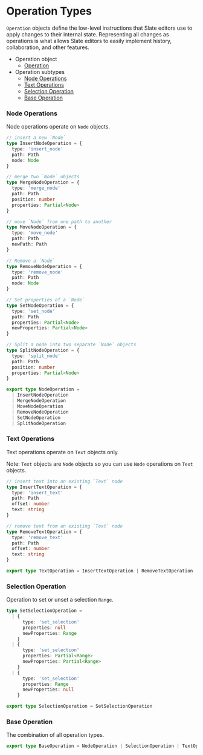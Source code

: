 # Operation Types

`Operation` objects define the low-level instructions that Slate editors use to apply changes to their internal state. Representing all changes as operations is what allows Slate editors to easily implement history, collaboration, and other features.

- Operation object
  - [Operation](./operation.md)
- Operation subtypes
  - [Node Operations](README.md#node-operations)
  - [Text Operations](README.md#text-operations)
  - [Selection Operation](README.md#selection-operation)
  - [Base Operation](README.md#base-operation)

### Node Operations

Node operations operate on `Node` objects.

```typescript
// insert a new `Node`
type InsertNodeOperation = {
  type: 'insert_node'
  path: Path
  node: Node
}

// merge two `Node` objects
type MergeNodeOperation = {
  type: 'merge_node'
  path: Path
  position: number
  properties: Partial<Node>
}

// move `Node` from one path to another
type MoveNodeOperation = {
  type: 'move_node'
  path: Path
  newPath: Path
}

// Remove a `Node`
type RemoveNodeOperation = {
  type: 'remove_node'
  path: Path
  node: Node
}

// Set properties of a `Node`
type SetNodeOperation = {
  type: 'set_node'
  path: Path
  properties: Partial<Node>
  newProperties: Partial<Node>
}

// Split a node into two separate `Node` objects
type SplitNodeOperation = {
  type: 'split_node'
  path: Path
  position: number
  properties: Partial<Node>
}

export type NodeOperation =
  | InsertNodeOperation
  | MergeNodeOperation
  | MoveNodeOperation
  | RemoveNodeOperation
  | SetNodeOperation
  | SplitNodeOperation
```

### Text Operations

Text operations operate on `Text` objects only.

Note: `Text` objects are `Node` objects so you can use `Node` operations on `Text` objects.

```typescript
// insert text into an existing `Text` node
type InsertTextOperation = {
  type: 'insert_text'
  path: Path
  offset: number
  text: string
}

// remove text from an existing `Text` node
type RemoveTextOperation = {
  type: 'remove_text'
  path: Path
  offset: number
  text: string
}

export type TextOperation = InsertTextOperation | RemoveTextOperation
```

### Selection Operation

Operation to set or unset a selection `Range`.

```typescript
type SetSelectionOperation =
  | {
      type: 'set_selection'
      properties: null
      newProperties: Range
    }
  | {
      type: 'set_selection'
      properties: Partial<Range>
      newProperties: Partial<Range>
    }
  | {
      type: 'set_selection'
      properties: Range
      newProperties: null
    }

export type SelectionOperation = SetSelectionOperation
```

### Base Operation

The combination of all operation types.

```typescript
export type BaseOperation = NodeOperation | SelectionOperation | TextOperation
```
